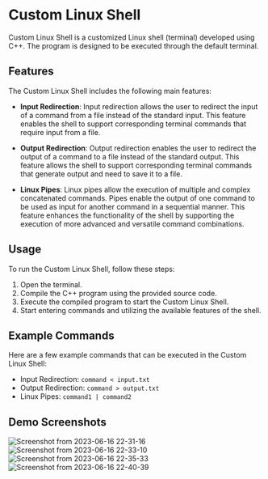 # Custom Linux Shell

Custom Linux Shell is a customized Linux shell (terminal) developed using C++. The program is designed to be executed through the default terminal.

## Features

The Custom Linux Shell includes the following main features:

- **Input Redirection**: Input redirection allows the user to redirect the input of a command from a file instead of the standard input. This feature enables the shell to support corresponding terminal commands that require input from a file.

- **Output Redirection**: Output redirection enables the user to redirect the output of a command to a file instead of the standard output. This feature allows the shell to support corresponding terminal commands that generate output and need to save it to a file.

- **Linux Pipes**: Linux pipes allow the execution of multiple and complex concatenated commands. Pipes enable the output of one command to be used as input for another command in a sequential manner. This feature enhances the functionality of the shell by supporting the execution of more advanced and versatile command combinations.

## Usage

To run the Custom Linux Shell, follow these steps:

1. Open the terminal.
2. Compile the C++ program using the provided source code.
3. Execute the compiled program to start the Custom Linux Shell.
4. Start entering commands and utilizing the available features of the shell.

## Example Commands

Here are a few example commands that can be executed in the Custom Linux Shell:

- Input Redirection: `command < input.txt`
- Output Redirection: `command > output.txt`
- Linux Pipes: `command1 | command2`

## Demo Screenshots

![Screenshot from 2023-06-16 22-31-16](https://github.com/MoosaImran50/Linux-Shell/assets/108832275/3cd93a6f-047f-4c9b-9327-a42e165bf1a0)
![Screenshot from 2023-06-16 22-33-10](https://github.com/MoosaImran50/Linux-Shell/assets/108832275/e561ccc5-6396-45d2-96cf-b5d600194864)
![Screenshot from 2023-06-16 22-35-33](https://github.com/MoosaImran50/Linux-Shell/assets/108832275/69b6f883-4e2c-4610-a2a7-e865fc5e31d1)
![Screenshot from 2023-06-16 22-40-39](https://github.com/MoosaImran50/Linux-Shell/assets/108832275/2c1b41e9-1c28-4ac0-b39d-6a21f75df310)
